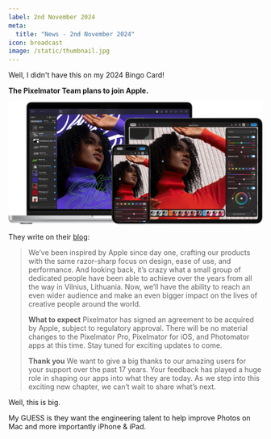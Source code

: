 ```yaml
---
label: 2nd November 2024
meta:
  title: "News - 2nd November 2024"
icon: broadcast
image: /static/thumbnail.jpg
---
```


Well, I didn't have this on my 2024 Bingo Card!

**The Pixelmator Team plans to join Apple.**

![](/static/pixelmator.png)

They write on their [blog](https://www.pixelmator.com/blog/2024/11/01/a-new-home-for-pixelmator/):

> We’ve been inspired by Apple since day one, crafting our products with the same razor-sharp focus on design, ease of use, and performance. And looking back, it’s crazy what a small group of dedicated people have been able to achieve over the years from all the way in Vilnius, Lithuania. Now, we’ll have the ability to reach an even wider audience and make an even bigger impact on the lives of creative people around the world.
>
> **What to expect**
> Pixelmator has signed an agreement to be acquired by Apple, subject to regulatory approval. There will be no material changes to the Pixelmator Pro, Pixelmator for iOS, and Photomator apps at this time. Stay tuned for exciting updates to come.
>
> **Thank you**
> We want to give a big thanks to our amazing users for your support over the past 17 years. Your feedback has played a huge role in shaping our apps into what they are today. As we step into this exciting new chapter, we can’t wait to share what’s next.

Well, this is big.

My GUESS is they want the engineering talent to help improve Photos on Mac and more importantly iPhone & iPad.